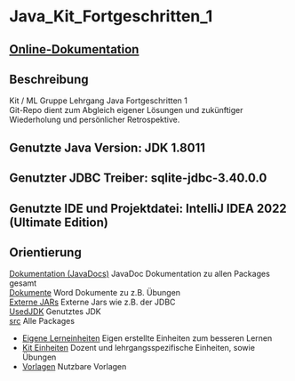 # Java_Kit_Fortgeschritten_1

## [Online-Dokumentation](https://adrianweidig.github.io/Kit_Fortgeschritten_1/docs/)

## Beschreibung
Kit / ML Gruppe Lehrgang Java Fortgeschritten 1<br>
Git-Repo dient zum Abgleich eigener Lösungen und zukünftiger Wiederholung und persönlicher Retrospektive.

## Genutzte Java Version: JDK 1.8011 

## Genutzter JDBC Treiber: sqlite-jdbc-3.40.0.0

## Genutzte IDE und Projektdatei: IntelliJ IDEA 2022 (Ultimate Edition)

## Orientierung
[Dokumentation (JavaDocs)](../../tree/master/Dokumentation/) JavaDoc Dokumentation zu allen Packages gesamt<br>
[Dokumente](../../tree/master/Dokumente/) Word Dokumente zu z.B. Übungen<br>
[Externe JARs](../../tree/master/Externe%20JARs/) Externe Jars wie z.B. der JDBC<br>
[UsedJDK](../../tree/master/UsedJDK/) Genutztes JDK<br>
[src](../../tree/master/src/) Alle Packages<br>
- [Eigene Lerneinheiten](../../tree/master/src/Eigene_Lerneinheiten/) Eigen erstellte Einheiten zum besseren Lernen
- [Kit Einheiten](../../tree/master/src/KIT_Einheiten/) Dozent und lehrgangsspezifische Einheiten, sowie Übungen
- [Vorlagen](../../tree/master/src/Vorlagen/) Nutzbare Vorlagen
